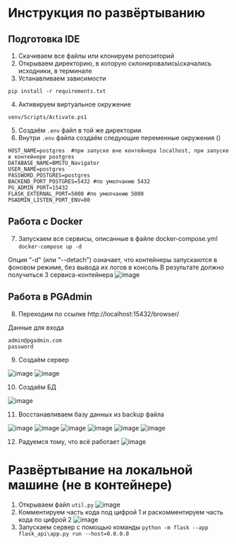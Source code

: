 # Инструкция по развёртыванию 
## Подготовка IDE
1. Скачиваем все файлы или клонируем репозиторий
2. Открываем директорию, в которую склонировались\скачались исходники, в терминале
3. Устанавливаем зависимости 

``` pip install -r requirements.txt ```

4. Активируем виртуальное окружение 

``` venv/Scripts/Activate.ps1 ```

5. Создаём ```.env``` файл в той же директории 
6. Внутри ```.env``` файла создаём следующие переменные окружения ()
```
HOST_NAME=postgres  #при запуске вне контейнера localhost, при запуске в контейнере postgres
DATABASE_NAME=BMSTU_Navigator
USER_NAME=postgres
PASSWORD_POSTGRES=postgres
BACKEND_PORT_POSTGRES=5432 #по умолчанию 5432
PG_ADMIN_PORT=15432
FLASK_EXTERNAL_PORT=5000 #по умолчанию 5000
PGADMIN_LISTEN_PORT_ENV=80
```
## Работа с Docker
7. Запускаем все сервисы, описанные в файле docker-compose.yml 
``` docker-compose up -d ```

Опция "-d" (или "--detach") означает, что контейнеры запускаются в фоновом режиме, без вывода их логов в консоль
В результате должно получиться 3 сервиса-контейнера 
![image](https://github.com/VorchukOleg/BMSTU-Navigator/assets/55689955/f7b67d0e-8859-46d1-831f-de182de0f305)

## Работа в PGAdmin
8. Переходим по ссылке http://localhost:15432/browser/

Данные для входа 
```
admin@pgadmin.com
password
```
9. Создаём сервер

![image](https://github.com/VorchukOleg/BMSTU-Navigator/assets/55689955/cb876462-1c92-4099-ac41-152ba2d5c9d0)
![image](https://github.com/VorchukOleg/BMSTU-Navigator/assets/55689955/2ed24a7b-ee34-4d5a-a6fe-8b8ef3f67676)

10. Создаём БД 

![image](https://github.com/VorchukOleg/BMSTU-Navigator/assets/55689955/245bc8fc-2b7d-455f-ad6d-12b305c7b02e)

11. Восстанавливаем базу данных из backup файла

![image](https://github.com/VorchukOleg/BMSTU-Navigator/assets/55689955/a839c835-c747-470e-b8b0-b5108a517b30)
![image](https://github.com/VorchukOleg/BMSTU-Navigator/assets/55689955/ea510283-a0cc-4c05-b4ae-0783cfb6271d)
![image](https://github.com/VorchukOleg/BMSTU-Navigator/assets/55689955/cf8b4ee5-eb82-4385-8b82-bbeacaf75ad7)
![image](https://github.com/VorchukOleg/BMSTU-Navigator/assets/55689955/8c54e349-0d44-4589-95af-b943152db282)
![image](https://github.com/VorchukOleg/BMSTU-Navigator/assets/55689955/c4bcc636-5a3d-4a6e-91ef-f48153fe82c5)
![image](https://github.com/VorchukOleg/BMSTU-Navigator/assets/55689955/f8ec031a-fb56-4768-80c6-5107ed5bc989)

12. Радуемся тому, что всё работает 
![image](https://github.com/VorchukOleg/BMSTU-Navigator/assets/55689955/31835ffd-4b62-43d8-9b06-c90db9b082ef)

# Развёртывание на локальной машине (не в контейнере) 

1. Открываем файл ``` util.py ``` 
![image](https://github.com/VorchukOleg/BMSTU-Navigator/assets/55689955/822de145-3974-4348-a729-f42928227d92)
2. Комментируем часть кода под цифрой 1 и раскомментируем часть кода по цифрой 2
![image](https://github.com/VorchukOleg/BMSTU-Navigator/assets/55689955/d6b387b0-4fae-436b-a395-337ceff45eb9)
3. Запускаем сервер с помощью команды ```python -m flask --app flask_api\app.py run --host=0.0.0.0```

















